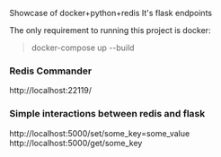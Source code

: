 Showcase of docker+python+redis
It's flask endpoints

The only requirement to running this project is docker:

> docker-compose up --build

### Redis Commander
http://localhost:22119/

### Simple interactions between redis and flask
http://localhost:5000/set/some_key=some_value
http://localhost:5000/get/some_key